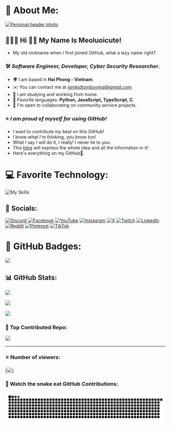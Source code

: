# 🍒 About Me:

[![Personal header photo](https://i.imgur.com/wcfQBWw.png)](https://linktr.ee/Kidtomboy)

## 🙋🏻‍♂️ Hi 👋🏻 My Name Is Meoluoicute!

* My old nickname when I first joined GitHub, what a lazy name right?

### 🛠 *Software Engineer, Developer, Cyber ​​Security Researcher*.


* 🌍 I am based in **Hai Phong - Vietnam**.
* ✉️ You can contact me at [*iamkidtomboyreal@gmail.com*](mailto:iamkidtomboyreal@gmail.com).
* 🚀 I am studying and working from home.
* 🧠 Favorite languages: **Python, JavaScript, TypeScript, C**.
* 🧩 I'm open to collaborating on community service projects.

### ⭐ *I am proud of myself for using GitHub!*

* I want to contribute my best on this GitHub!
* I know what I'm thinking, you know too!
* What I say I will do it, I really! I never lie to you.
* This [blog](https://kidtomboy.blogspot.com/) will express the whole idea and all the information in it!
* Here's everything on my GitHub📌.

# 💻 Favorite Technology:
![My Skills](https://skillicons.dev/icons?i=c,cs,cpp,js,ts,nodejs,nextjs,discordjs,npm,java,python,php,github,git,css,html,bootstrap,dotnet,mongodb,mysql,sqlite,docker,cloudflare,gcp,vscode,kali,linux,ps,pr,wordpress)

## 🎀 Socials:
[![Discord](https://img.shields.io/badge/Discord-%237289DA.svg?logo=discord&logoColor=white)](https://discord.gg/cM8eE93S7M) [![Facebook](https://img.shields.io/badge/Facebook-%231877F2.svg?logo=Facebook&logoColor=white)](https://facebook.com/Kidtomboy.Real) [![YouTube](https://img.shields.io/badge/YouTube-%23FF0000.svg?logo=YouTube&logoColor=white)](https://youtube.com/@UCM_w0nk54gH-ZiunpTpw1xQ) [![Instagram](https://img.shields.io/badge/Instagram-%23E4405F.svg?logo=Instagram&logoColor=white)](https://instagram.com/Kidtomboy) [![X](https://img.shields.io/badge/X-black.svg?logo=X&logoColor=white)](https://x.com/Kidtomboy) [![Twitch](https://img.shields.io/badge/Twitch-%239146FF.svg?logo=Twitch&logoColor=white)](https://twitch.tv/Kidtomboy) [![LinkedIn](https://img.shields.io/badge/LinkedIn-%230077B5.svg?logo=linkedin&logoColor=white)](https://linkedin.com/in/Kidtomboy) [![Reddit](https://img.shields.io/badge/Reddit-%23FF4500.svg?logo=Reddit&logoColor=white)](https://reddit.com/user/Kidtomboy) [![Pinterest](https://img.shields.io/badge/Pinterest-%23E60023.svg?logo=Pinterest&logoColor=white)](https://pinterest.com/Kidtomboy) [![TikTok](https://img.shields.io/badge/TikTok-%23000000.svg?logo=TikTok&logoColor=white)](https://tiktok.com/@Kidtomboy)

# 🧩 GitHub Badges:
![](https://github-profile-trophy.vercel.app/?username=Meoluoicute2000&theme=radical&no-frame=false&no-bg=false&margin-w=4)

## 📊 GitHub Stats:
![](https://github-readme-stats.vercel.app/api?username=Meoluoicute2000&theme=shadow_blue&hide_border=false&include_all_commits=false&count_private=false)<br/>

![](https://github-readme-streak-stats.herokuapp.com/?user=Meoluoicute2000&theme=shadow_blue&hide_border=false)<br/>

![](https://github-readme-stats.vercel.app/api/top-langs/?username=Meoluoicute2000&theme=shadow_blue&hide_border=false&include_all_commits=false&count_private=false&layout=compact)

### 📌 Top Contributed Repo:
![](https://github-contributor-stats.vercel.app/api?username=Meoluoicute2000&limit=5&theme=radical&combine_all_yearly_contributions=true)

---
### ⭐ Number of viewers:
[![](https://visitcount.itsvg.in/api?id=Meoluoicute2000&icon=10&color=13)]

### 🥕 Watch the snake eat GitHub Contributions:
![snake gif](https://github.com/Meoluoicute2000/Meoluoicute2000/blob/output/github-contribution-grid-snake-dark.svg)

<!-- Cherry 🍒 -->
